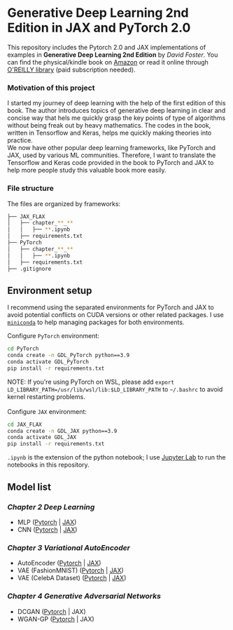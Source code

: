 # **Generative Deep Learning 2nd Edition in JAX and PyTorch 2.0**

This repository includes the Pytorch 2.0 and JAX implementations of examples in **Generative Deep Learning 2nd Edition** by *David Foster*. You can find the physical/kindle book on [Amazon](https://www.amazon.com/Generative-Deep-Learning-Teaching-Machines/dp/1098134184/ref=sr_1_1?keywords=generative+deep+learning%2C+2nd+edition&qid=1684898042&sprefix=generative%2Caps%2C96&sr=8-1&ufe=app_do%3Aamzn1.fos.006c50ae-5d4c-4777-9bc0-4513d670b6bc) or read it online through [O'REILLY library](https://learning.oreilly.com/home/) (paid subscription needed).

### **Motivation of this project**
I started my journey of deep learning with the help of the first edition of this book. The author introduces topics of generative deep learning in clear and concise way that hels me quickly grasp the key points of type of algorithms without being freak out by heavy mathematics. The codes in the book, written in Tensorflow and Keras, helps me quickly making theories into practice.<br>
We now have other popular deep learning frameworks, like PyTorch and JAX, used by various ML communities. Therefore, I want to translate the Tensorflow and Keras code provided in the book to PyTorch and JAX to help more people study this valuable book more easily.

### **File structure**
The files are organized by frameworks:
```bash
├── JAX_FLAX
│   ├── chapter_**_**
│   │   ├── **.ipynb
│   ├── requirements.txt
├── PyTorch
│   ├── chapter_**_**
│   │   ├── **.ipynb
│   ├── requirements.txt
├── .gitignore
```

## **Environment setup**
I recommend using the separated environments for PyTorch and JAX to avoid potential conflicts on CUDA versions or other related packages. I use [`miniconda`](https://docs.conda.io/en/latest/miniconda.html) to help managing packages for both environments.<br>

Configure `PyTorch` environment:
```bash
cd PyTorch
conda create -n GDL_PyTorch python==3.9
conda activate GDL_PyTorch
pip install -r requirements.txt
```
NOTE: If you're using PyTorch on WSL, please add `export LD_LIBRARY_PATH=/usr/lib/wsl/lib:$LD_LIBRARY_PATH` to `~/.bashrc` to avoid kernel restarting problems.<br>
<br> 
Configure `JAX` environment:
```bash
cd JAX_FLAX
conda create -n GDL_JAX python==3.9
conda activate GDL_JAX
pip install -r requirements.txt
```

`.ipynb` is the extension of the python notebook; I use [Jupyter Lab](https://jupyter.org/install) to run the notebooks in this repository.

## **Model list**
### *Chapter 2 Deep Learning*
- MLP ([Pytorch](https://github.com/terrence-ou/Generative-Deep-Learning-2nd-Edition-PyTorch-JAX/blob/main/PyTorch/chapter_02_deeplearning/01_MLP.ipynb) | [JAX](https://github.com/terrence-ou/Generative-Deep-Learning-2nd-Edition-PyTorch-JAX/blob/main/JAX_FLAX/chapter_02_deeplearning/01_MLP.ipynb)) 
- CNN ([Pytorch](https://github.com/terrence-ou/Generative-Deep-Learning-2nd-Edition-PyTorch-JAX/blob/main/PyTorch/chapter_02_deeplearning/02_CNN.ipynb) | [JAX](https://github.com/terrence-ou/Generative-Deep-Learning-2nd-Edition-PyTorch-JAX/blob/main/JAX_FLAX/chapter_02_deeplearning/02_CNN.ipynb))
### *Chapter 3 Variational AutoEncoder*
- AutoEncoder ([Pytorch](https://github.com/terrence-ou/Generative-Deep-Learning-2nd-Edition-PyTorch-JAX/blob/main/PyTorch/chapter_03_vae/01_autoencoder.ipynb) | [JAX](https://github.com/terrence-ou/Generative-Deep-Learning-2nd-Edition-PyTorch-JAX/blob/main/JAX_FLAX/chapter_03_vae/01_autoencoder.ipynb))
- VAE (FashionMNIST) ([Pytorch](https://github.com/terrence-ou/Generative-Deep-Learning-2nd-Edition-PyTorch-JAX/blob/main/PyTorch/chapter_03_vae/02_vae_fashion.ipynb) | [JAX](https://github.com/terrence-ou/Generative-Deep-Learning-2nd-Edition-PyTorch-JAX/blob/main/JAX_FLAX/chapter_03_vae/02_vae_fashion.ipynb))
- VAE (CelebA Dataset) ([Pytorch](https://github.com/terrence-ou/Generative-Deep-Learning-2nd-Edition-PyTorch-JAX/blob/main/PyTorch/chapter_03_vae/03_vae_face.ipynb) | [JAX](https://github.com/terrence-ou/Generative-Deep-Learning-2nd-Edition-PyTorch-JAX/blob/main/JAX_FLAX/chapter_03_vae/03_vae_faces.ipynb))
### *Chapter 4 Generative Adversarial Networks*
- DCGAN ([Pytorch](https://github.com/terrence-ou/Generative-Deep-Learning-2nd-Edition-PyTorch-JAX/blob/main/PyTorch/chapter_04_gan/01_dcgan.ipynb) | JAX)
- WGAN-GP ([Pytorch](https://github.com/terrence-ou/Generative-Deep-Learning-2nd-Edition-PyTorch-JAX/blob/main/PyTorch/chapter_04_gan/02_wgan_gp.ipynb) | JAX)
